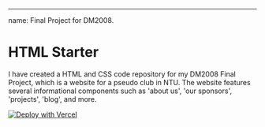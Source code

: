 ---
name: Final Project for DM2008.
# HTML Starter

I have created a HTML and CSS code repository for my DM2008 Final Project, which is a website for a pseudo club in NTU. The website features several informational components such as 'about us', 'our sponsors', 'projects', 'blog', and more.

[![Deploy with Vercel](https://vercel.com/button)](https://vercel.com/new/clone?repository-url=https://github.com/vercel/examples/tree/main/solutions/html&project-name=html)
